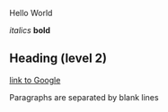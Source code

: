 Hello World 

*italics* **bold**

## Heading (level 2)

[link to Google](https://www.google.com)

Paragraphs are separated by blank lines
